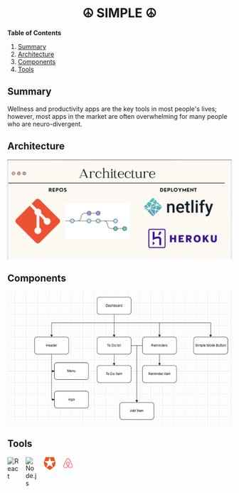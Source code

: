 <h1 align = "center"> ☮️ SIMPLE ☮️</h1>

**Table of Contents**
1. [Summary](#{Summary}) 
2. [Architecture](#{Architecture})
3. [Components](#{Components})
3. [Tools](#{Tools})


## Summary
Wellness and productivity apps are the key tools in most people's lives; however, most apps in the market are often overwhelming for many people who are neuro-divergent.

## Architecture
<img align="center" alt="DataModel" width="700px" src="./public/architecture.png" style="padding-right:50px;" /> 
  
## Components 

<img align="center" alt="DataModel" width="700px" src="./public/componentstree.png" style="padding-right:50px;" /> 

## Tools 

<img align="left" alt="React" width="26px" src="https://cdn.jsdelivr.net/gh/devicons/devicon/icons/react/react-original.svg" style="padding-right:15px;" />  

<img align="left" alt="Node.js" width="26px" src="https://cdn.jsdelivr.net/gh/devicons/devicon/icons/nodejs/nodejs-original.svg" style="padding-right:15px;" />  

<img align="left" alt="React" width="26px" src="./public/auth0.png" style="padding-right:15px;" />  
<img align="left" alt="enzyme" width="26px" src="./public/enzyme.png" style="padding-right:15px;" />  

